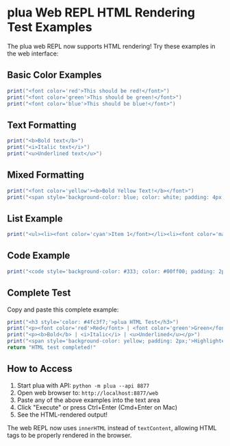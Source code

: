 # plua Web REPL HTML Rendering Test Examples

The plua web REPL now supports HTML rendering! Try these examples in the web interface:

## Basic Color Examples
```lua
print("<font color='red'>This should be red!</font>")
print("<font color='green'>This should be green!</font>")
print("<font color='blue'>This should be blue!</font>")
```

## Text Formatting
```lua
print("<b>Bold text</b>")
print("<i>Italic text</i>")
print("<u>Underlined text</u>")
```

## Mixed Formatting
```lua
print("<font color='yellow'><b>Bold Yellow Text!</b></font>")
print("<span style='background-color: blue; color: white; padding: 4px;'>Highlighted text</span>")
```

## List Example
```lua
print("<ul><li><font color='cyan'>Item 1</font></li><li><font color='magenta'>Item 2</font></li></ul>")
```

## Code Example
```lua
print("<code style='background-color: #333; color: #00ff00; padding: 2px;'>function test() return 'Hello' end</code>")
```

## Complete Test
Copy and paste this complete example:

```lua
print("<h3 style='color: #4fc3f7;'>plua HTML Test</h3>")
print("<p><font color='red'>Red</font> | <font color='green'>Green</font> | <font color='blue'>Blue</font></p>")
print("<p><b>Bold</b> | <i>Italic</i> | <u>Underlined</u></p>")
print("<span style='background-color: yellow; padding: 2px;'>Highlighted</span>")
return "HTML test completed!"
```

## How to Access

1. Start plua with API: `python -m plua --api 8877`
2. Open web browser to: `http://localhost:8877/web`
3. Paste any of the above examples into the text area
4. Click "Execute" or press Ctrl+Enter (Cmd+Enter on Mac)
5. See the HTML-rendered output!

The web REPL now uses `innerHTML` instead of `textContent`, allowing HTML tags to be properly rendered in the browser.
